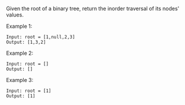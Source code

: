 Given the root of a binary tree, return the inorder traversal of its nodes' values.

 

Example 1:

    Input: root = [1,null,2,3]
    Output: [1,3,2]

Example 2:

    Input: root = []
    Output: []

Example 3:

    Input: root = [1]
    Output: [1]

